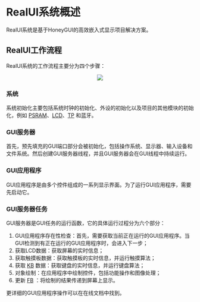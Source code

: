 # RealUI系统概述

RealUI系统是基于HoneyGUI的高效嵌入式显示项目解决方案。

## RealUI工作流程

RealUI系统的工作流程主要分为四个步骤：

<center><img src="https://foruda.gitee.com/images/1703054193639447830/2052fd20_9325830.png",alt="GUI flow.png"/></center>

### 系统

系统初始化主要包括系统时钟的初始化、外设的初始化以及项目的其他模块的初始化，例如 [PSRAM](/Glossary.rst#term-PSRAM)、[LCD](/Glossary.rst#term-LCD)、[TP](/Glossary.rst#term-TP) 和蓝牙。

### GUI服务器

首先，预先填充的GUI端口部分会被初始化，包括操作系统、显示器、输入设备和文件系统。然后创建GUI服务器线程，并且GUI服务器会在GUI线程中持续运行。

### GUI应用程序

GUI应用程序是由多个控件组成的一系列显示界面。为了运行GUI应用程序，需要先启动它。

### GUI服务器任务

GUI服务器是GUI任务的运行函数，它的具体运行过程分为六个部分：

1. GUI应用程序存在性检查：首先，需要获取当前正在运行的GUI应用程序。当GUI检测到有正在运行的GUI应用程序时，会进入下一步；
2. 获取LCD数据：获取屏幕的实时信息；
3. 获取触摸板数据：获取触摸板的实时信息，并运行触摸算法；
4. 获取 [KB](/Glossary.rst#term-KB) 数据：获取键盘的实时信息，并运行键盘算法；
5. 对象绘制：在应用程序中绘制控件，包括功能操作和图像处理；
6. 更新 [FB](/Glossary.rst#term-FB) ：将绘制的结果传递到屏幕上显示。

更详细的GUI应用程序操作可以在在线文档中找到。
